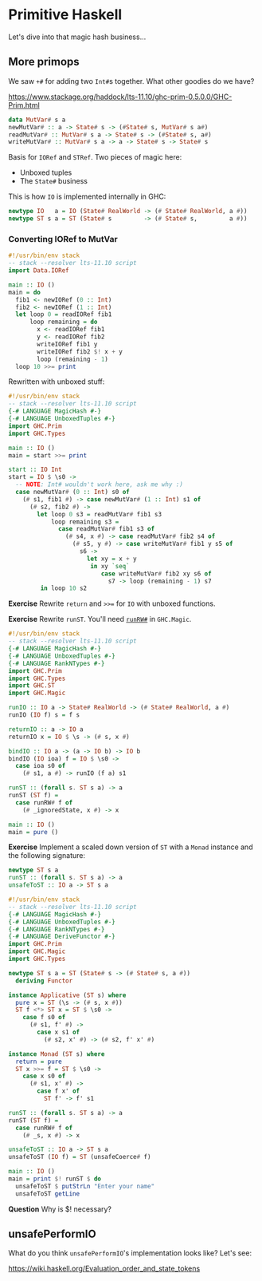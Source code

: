 # Primitive Haskell

Let's dive into that magic hash business...

## More primops

We saw `+#` for adding two `Int#`s together. What other goodies do we
have?

<https://www.stackage.org/haddock/lts-11.10/ghc-prim-0.5.0.0/GHC-Prim.html>

```haskell
data MutVar# s a
newMutVar# :: a -> State# s -> (#State# s, MutVar# s a#)
readMutVar# :: MutVar# s a -> State# s -> (#State# s, a#)
writeMutVar# :: MutVar# s a -> a -> State# s -> State# s
```

Basis for `IORef` and `STRef`. Two pieces of magic here:

* Unboxed tuples
* The `State#` business

This is how `IO` is implemented internally in GHC:

```haskell
newtype IO   a = IO (State# RealWorld -> (# State# RealWorld, a #))
newtype ST s a = ST (State# s         -> (# State# s,         a #))
```

### Converting IORef to MutVar

```haskell
#!/usr/bin/env stack
-- stack --resolver lts-11.10 script
import Data.IORef

main :: IO ()
main = do
  fib1 <- newIORef (0 :: Int)
  fib2 <- newIORef (1 :: Int)
  let loop 0 = readIORef fib1
      loop remaining = do
        x <- readIORef fib1
        y <- readIORef fib2
        writeIORef fib1 y
        writeIORef fib2 $! x + y
        loop (remaining - 1)
  loop 10 >>= print
```

Rewritten with unboxed stuff:

```haskell
#!/usr/bin/env stack
-- stack --resolver lts-11.10 script
{-# LANGUAGE MagicHash #-}
{-# LANGUAGE UnboxedTuples #-}
import GHC.Prim
import GHC.Types

main :: IO ()
main = start >>= print

start :: IO Int
start = IO $ \s0 ->
  -- NOTE: Int# wouldn't work here, ask me why :)
  case newMutVar# (0 :: Int) s0 of
    (# s1, fib1 #) -> case newMutVar# (1 :: Int) s1 of
      (# s2, fib2 #) ->
        let loop 0 s3 = readMutVar# fib1 s3
            loop remaining s3 =
              case readMutVar# fib1 s3 of
                (# s4, x #) -> case readMutVar# fib2 s4 of
                  (# s5, y #) -> case writeMutVar# fib1 y s5 of
                    s6 ->
                      let xy = x + y
                       in xy `seq`
                          case writeMutVar# fib2 xy s6 of
                            s7 -> loop (remaining - 1) s7
         in loop 10 s2
```

__Exercise__ Rewrite `return` and `>>=` for `IO` with unboxed
functions.

__Exercise__ Rewrite `runST`. You'll need
[`runRW#`](https://www.stackage.org/haddock/lts-11.10/ghc-prim-0.5.0.0/GHC-Magic.html#v:runRW-35-)
in `GHC.Magic`.

```haskell
#!/usr/bin/env stack
-- stack --resolver lts-11.10 script
{-# LANGUAGE MagicHash #-}
{-# LANGUAGE UnboxedTuples #-}
{-# LANGUAGE RankNTypes #-}
import GHC.Prim
import GHC.Types
import GHC.ST
import GHC.Magic

runIO :: IO a -> State# RealWorld -> (# State# RealWorld, a #)
runIO (IO f) s = f s

returnIO :: a -> IO a
returnIO x = IO $ \s -> (# s, x #)

bindIO :: IO a -> (a -> IO b) -> IO b
bindIO (IO ioa) f = IO $ \s0 ->
  case ioa s0 of
    (# s1, a #) -> runIO (f a) s1

runST :: (forall s. ST s a) -> a
runST (ST f) =
  case runRW# f of
    (# _ignoredState, x #) -> x

main :: IO ()
main = pure ()
```

__Exercise__ Implement a scaled down version of `ST` with a `Monad`
instance and the following signature:

```haskell
newtype ST s a
runST :: (forall s. ST s a) -> a
unsafeToST :: IO a -> ST s a
```

```haskell
#!/usr/bin/env stack
-- stack --resolver lts-11.10 script
{-# LANGUAGE MagicHash #-}
{-# LANGUAGE UnboxedTuples #-}
{-# LANGUAGE RankNTypes #-}
{-# LANGUAGE DeriveFunctor #-}
import GHC.Prim
import GHC.Magic
import GHC.Types

newtype ST s a = ST (State# s -> (# State# s, a #))
  deriving Functor

instance Applicative (ST s) where
  pure x = ST (\s -> (# s, x #))
  ST f <*> ST x = ST $ \s0 ->
    case f s0 of
      (# s1, f' #) ->
        case x s1 of
          (# s2, x' #) -> (# s2, f' x' #)

instance Monad (ST s) where
  return = pure
  ST x >>= f = ST $ \s0 ->
    case x s0 of
      (# s1, x' #) ->
        case f x' of
          ST f' -> f' s1

runST :: (forall s. ST s a) -> a
runST (ST f) =
  case runRW# f of
    (# _s, x #) -> x

unsafeToST :: IO a -> ST s a
unsafeToST (IO f) = ST (unsafeCoerce# f)

main :: IO ()
main = print $! runST $ do
  unsafeToST $ putStrLn "Enter your name"
  unsafeToST getLine
```

__Question__ Why is $! necessary?

## unsafePerformIO

What do you think `unsafePerformIO`'s implementation looks like? Let's
see:

<https://wiki.haskell.org/Evaluation_order_and_state_tokens>
